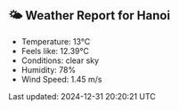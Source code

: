 <!-- WEATHER-START -->
## 🌤 Weather Report for Hanoi

- Temperature: 13°C
- Feels like: 12.39°C
- Conditions: clear sky
- Humidity: 78%
- Wind Speed: 1.45 m/s

Last updated: 2024-12-31 20:20:21 UTC
<!-- WEATHER-END -->
